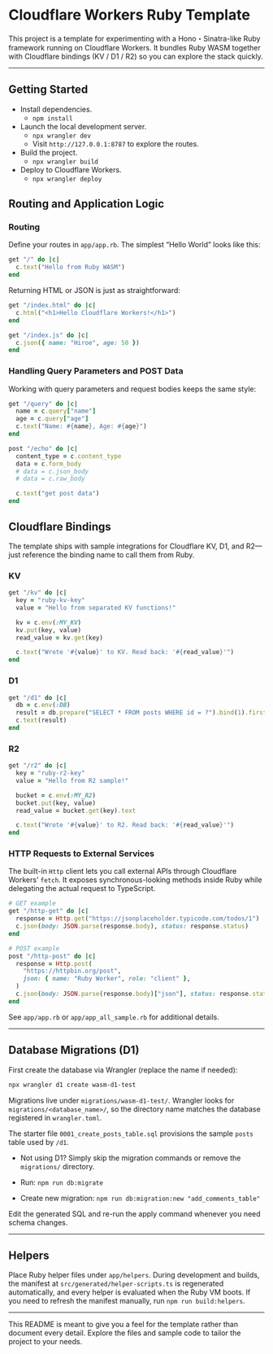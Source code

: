 # Cloudflare Workers Ruby Template

This project is a template for experimenting with a Hono・Sinatra-like Ruby framework running on Cloudflare Workers. It bundles Ruby WASM together with Cloudflare bindings (KV / D1 / R2) so you can explore the stack quickly.

---

## Getting Started

- Install dependencies.
  - `npm install`
- Launch the local development server.
  - `npx wrangler dev`
  - Visit `http://127.0.0.1:8787` to explore the routes.
- Build the project.
  - `npx wrangler build`
- Deploy to Cloudflare Workers.
  - `npx wrangler deploy`

## Routing and Application Logic

### Routing

Define your routes in `app/app.rb`. The simplest “Hello World” looks like this:

```ruby
get "/" do |c|
  c.text("Hello from Ruby WASM")
end
```

Returning HTML or JSON is just as straightforward:

```ruby
get "/index.html" do |c|
  c.html("<h1>Hello Cloudflare Workers!</h1>")
end

get "/index.js" do |c|
  c.json({ name: "Hiroe", age: 50 })
end
```

### Handling Query Parameters and POST Data

Working with query parameters and request bodies keeps the same style:

```ruby
get "/query" do |c|
  name = c.query["name"]
  age = c.query["age"]
  c.text("Name: #{name}, Age: #{age}")
end

post "/echo" do |c|
  content_type = c.content_type
  data = c.form_body
  # data = c.json_body
  # data = c.raw_body

  c.text("get post data")
end
```

## Cloudflare Bindings

The template ships with sample integrations for Cloudflare KV, D1, and R2—just reference the binding name to call them from Ruby.

### KV

```ruby
get "/kv" do |c|
  key = "ruby-kv-key"
  value = "Hello from separated KV functions!"

  kv = c.env(:MY_KV)
  kv.put(key, value)
  read_value = kv.get(key)

  c.text("Wrote '#{value}' to KV. Read back: '#{read_value}'")
end
```

### D1

```ruby
get "/d1" do |c|
  db = c.env(:DB)
  result = db.prepare("SELECT * FROM posts WHERE id = ?").bind(1).first
  c.text(result)
end
```

### R2

```ruby
get "/r2" do |c|
  key = "ruby-r2-key"
  value = "Hello from R2 sample!"

  bucket = c.env(:MY_R2)
  bucket.put(key, value)
  read_value = bucket.get(key).text

  c.text("Wrote '#{value}' to R2. Read back: '#{read_value}'")
end
```

### HTTP Requests to External Services

The built-in `Http` client lets you call external APIs through Cloudflare Workers’ `fetch`. It exposes synchronous-looking methods inside Ruby while delegating the actual request to TypeScript.

```ruby
# GET example
get "/http-get" do |c|
  response = Http.get("https://jsonplaceholder.typicode.com/todos/1")
  c.json(body: JSON.parse(response.body), status: response.status)
end

# POST example
post "/http-post" do |c|
  response = Http.post(
    "https://httpbin.org/post",
    json: { name: "Ruby Worker", role: "client" },
  )
  c.json(body: JSON.parse(response.body)["json"], status: response.status)
end
```

See `app/app.rb` or `app/app_all_sample.rb` for additional details.

---

## Database Migrations (D1)

First create the database via Wrangler (replace the name if needed):

```bash
npx wrangler d1 create wasm-d1-test
```

Migrations live under `migrations/wasm-d1-test/`. Wrangler looks for `migrations/<database_name>/`, so the directory name matches the database registered in `wrangler.toml`.

The starter file `0001_create_posts_table.sql` provisions the sample `posts` table used by `/d1`.

- Not using D1? Simply skip the migration commands or remove the `migrations/` directory.

- Run: `npm run db:migrate`
- Create new migration: `npm run db:migration:new "add_comments_table"`

Edit the generated SQL and re-run the apply command whenever you need schema changes.

---

## Helpers

Place Ruby helper files under `app/helpers`. During development and builds, the manifest at `src/generated/helper-scripts.ts` is regenerated automatically, and every helper is evaluated when the Ruby VM boots. If you need to refresh the manifest manually, run `npm run build:helpers`.

---

This README is meant to give you a feel for the template rather than document every detail. Explore the files and sample code to tailor the project to your needs.
